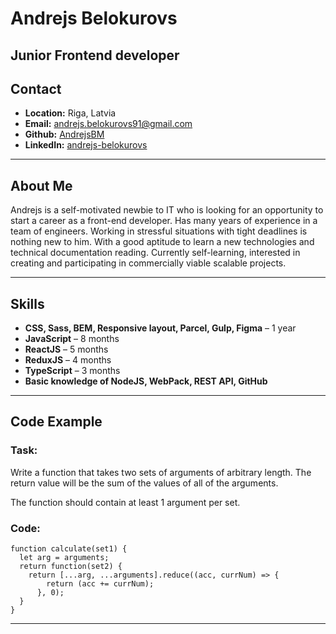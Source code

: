 # Andrejs Belokurovs

## Junior Frontend developer

## Contact

- **Location:** Riga, Latvia
- **Email:** andrejs.belokurovs91@gmail.com
- **Github:** [AndrejsBM](https://github.com/AndrejsBM)
- **LinkedIn:** [andrejs-belokurovs](https://linkedin.com/in/andrejs-belokurovs)

---

## About Me

Andrejs is a self-motivated newbie to IT who is looking for an opportunity to start a career as a front-end developer. Has many years of experience in a team of engineers. Working in stressful situations with tight deadlines is nothing new to him. With a good aptitude to learn a new technologies and technical documentation reading. Currently self-learning, interested in creating and participating in commercially viable scalable projects.

---

## Skills

- **CSS, Sass, BEM, Responsive layout, Parcel, Gulp, Figma** – 1 year
- **JavaScript** – 8 months
- **ReactJS** – 5 months
- **ReduxJS** – 4 months
- **TypeScript** – 3 months
- **Basic knowledge of NodeJS, WebPack, REST API, GitHub**

---

## Code Example

### Task:

Write a function that takes two sets of arguments of arbitrary length. The return value will be the sum of the values of all of the arguments.

The function should contain at least 1 argument per set.

### Code:

```
function calculate(set1) {
  let arg = arguments;
  return function(set2) {
    return [...arg, ...arguments].reduce((acc, currNum) => {
        return (acc += currNum);
      }, 0);
  }
}
```

---
